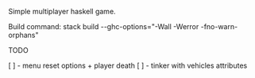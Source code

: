 Simple multiplayer haskell game.

Build command:
stack build --ghc-options="-Wall -Werror -fno-warn-orphans"

TODO

[ ] - menu reset options + player death
[ ] - tinker with vehicles attributes
